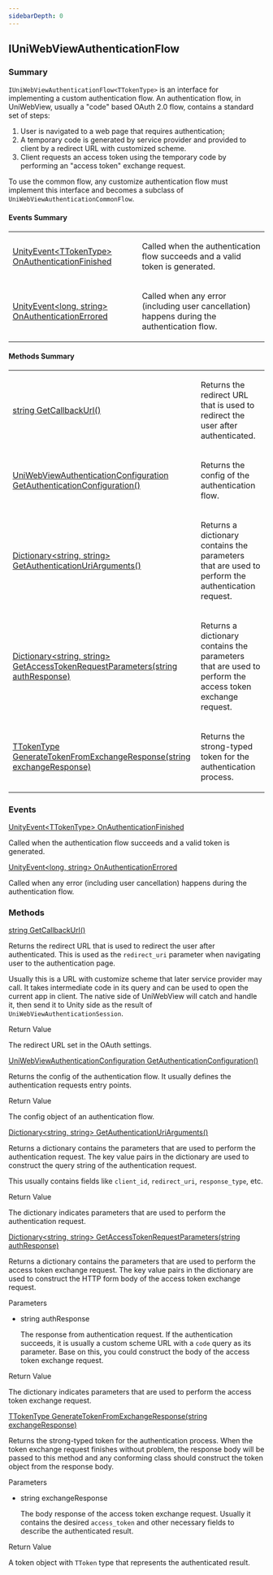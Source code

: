 ```yaml
---
sidebarDepth: 0
---
```


## IUniWebViewAuthenticationFlow

### Summary

`IUniWebViewAuthenticationFlow<TTokenType>` is an interface for implementing a custom authentication flow. 
An authentication flow, in UniWebView, usually a "code" based OAuth 2.0 flow, contains a standard set of steps:

1. User is navigated to a web page that requires authentication;
2. A temporary code is generated by service provider and provided to client by a redirect URL with customized scheme.
3. Client requests an access token using the temporary code by performing an "access token" exchange request.

To use the common flow, any customize authentication flow must implement this interface and becomes a subclass of
`UniWebViewAuthenticationCommonFlow`.

#### Events Summary

<table>
<tr><td><div class='api-summary-heading'><a href='#onauthenticationfinished'><span class='return-type'>UnityEvent&lt;TTokenType&gt;</span> OnAuthenticationFinished</a></div></td><td><div class='simple-summary'>
<p>Called when the authentication flow succeeds and a valid token is generated.</p>
</div>
</td></tr><tr><td><div class='api-summary-heading'><a href='#onauthenticationerrored'><span class='return-type'>UnityEvent&lt;long, string&gt;</span> OnAuthenticationErrored</a></div></td><td><div class='simple-summary'>
<p>Called when any error (including user cancellation) happens during the authentication flow.</p>
</div>
</td></tr></table>

#### Methods Summary

<table>
<tr><td><div class='api-summary-heading'><a href='#getcallbackurl'><span class='return-type'>string</span> GetCallbackUrl()</a></div></td><td><div class='simple-summary'>
<p>Returns the redirect URL that is used to redirect the user after authenticated.</p>
</div>
</td></tr><tr><td><div class='api-summary-heading'><a href='#getauthenticationconfiguration'><span class='return-type'>UniWebViewAuthenticationConfiguration</span> GetAuthenticationConfiguration()</a></div></td><td><div class='simple-summary'>
<p>Returns the config of the authentication flow.</p>
</div>
</td></tr><tr><td><div class='api-summary-heading'><a href='#getauthenticationuriarguments'><span class='return-type'>Dictionary&lt;string, string&gt;</span> GetAuthenticationUriArguments()</a></div></td><td><div class='simple-summary'>
<p>Returns a dictionary contains the parameters that are used to perform the authentication request.</p>
</div>
</td></tr><tr><td><div class='api-summary-heading'><a href='#getaccesstokenrequestparameters'><span class='return-type'>Dictionary&lt;string, string&gt;</span> GetAccessTokenRequestParameters(string authResponse)</a></div></td><td><div class='simple-summary'>
<p>Returns a dictionary contains the parameters that are used to perform the access token exchange request.</p>
</div>
</td></tr><tr><td><div class='api-summary-heading'><a href='#generatetokenfromexchangeresponse'><span class='return-type'>TTokenType</span> GenerateTokenFromExchangeResponse(string exchangeResponse)</a></div></td><td><div class='simple-summary'>
<p>Returns the strong-typed token for the authentication process.</p>
</div>
</td></tr></table>

### Events

<div class='api-box method'>
  <div class="api-anchor" id='onauthenticationfinished'></div><div class='api-heading' data-id='onauthenticationfinished'><a href='#onauthenticationfinished'><span class='return-type'>UnityEvent&lt;TTokenType&gt;</span> OnAuthenticationFinished</a></div>
  <div class='api-body'>
    <div class='desc'>
      <div class='summary'>
<p>Called when the authentication flow succeeds and a valid token is generated.</p>
</div>
                            </div>
  </div>
</div>
<div class='api-box method'>
  <div class="api-anchor" id='onauthenticationerrored'></div><div class='api-heading' data-id='onauthenticationerrored'><a href='#onauthenticationerrored'><span class='return-type'>UnityEvent&lt;long, string&gt;</span> OnAuthenticationErrored</a></div>
  <div class='api-body'>
    <div class='desc'>
      <div class='summary'>
<p>Called when any error (including user cancellation) happens during the authentication flow.</p>
</div>
                            </div>
  </div>
</div>

### Methods

<div class='api-box method'>
  <div class="api-anchor" id='getcallbackurl'></div><div class='api-heading' data-id='getcallbackurl'><a href='#getcallbackurl'><span class='return-type'>string</span> GetCallbackUrl()</a></div>
  <div class='api-body'>
    <div class='desc'>
      <div class='summary'>
<p>Returns the redirect URL that is used to redirect the user after authenticated. This is used as the <code>redirect_uri</code>
parameter when navigating user to the authentication page.</p>
<p>Usually this is a URL with customize scheme that later service provider may call. It takes intermediate code in its
query and can be used to open the current app in client. The native side of UniWebView will catch and handle it,
then send it to Unity side as the result of <code>UniWebViewAuthenticationSession</code>.</p>
</div>
                  <div class='section-title'>Return Value</div>
<div class='method-return'><p>The redirect URL set in the OAuth settings.</p>
</div>
          </div>
  </div>
</div>
<div class='api-box method'>
  <div class="api-anchor" id='getauthenticationconfiguration'></div><div class='api-heading' data-id='getauthenticationconfiguration'><a href='#getauthenticationconfiguration'><span class='return-type'>UniWebViewAuthenticationConfiguration</span> GetAuthenticationConfiguration()</a></div>
  <div class='api-body'>
    <div class='desc'>
      <div class='summary'>
<p>Returns the config of the authentication flow. It usually defines the authentication requests entry points.</p>
</div>
                  <div class='section-title'>Return Value</div>
<div class='method-return'><p>The config object of an authentication flow.</p>
</div>
          </div>
  </div>
</div>
<div class='api-box method'>
  <div class="api-anchor" id='getauthenticationuriarguments'></div><div class='api-heading' data-id='getauthenticationuriarguments'><a href='#getauthenticationuriarguments'><span class='return-type'>Dictionary&lt;string, string&gt;</span> GetAuthenticationUriArguments()</a></div>
  <div class='api-body'>
    <div class='desc'>
      <div class='summary'>
<p>Returns a dictionary contains the parameters that are used to perform the authentication request.
The key value pairs in the dictionary are used to construct the query string of the authentication request.</p>
<p>This usually contains fields like <code>client_id</code>, <code>redirect_uri</code>, <code>response_type</code>, etc.</p>
</div>
                  <div class='section-title'>Return Value</div>
<div class='method-return'><p>The dictionary indicates parameters that are used to perform the authentication request.</p>
</div>
          </div>
  </div>
</div>
<div class='api-box method'>
  <div class="api-anchor" id='getaccesstokenrequestparameters'></div><div class='api-heading' data-id='getaccesstokenrequestparameters'><a href='#getaccesstokenrequestparameters'><span class='return-type'>Dictionary&lt;string, string&gt;</span> GetAccessTokenRequestParameters(string authResponse)</a></div>
  <div class='api-body'>
    <div class='desc'>
      <div class='summary'>
<p>Returns a dictionary contains the parameters that are used to perform the access token exchange request.
The key value pairs in the dictionary are used to construct the HTTP form body of the access token exchange request.</p>
</div>
            <div class='parameters'>
<div class='section-title'>Parameters</div>
<div class='parameter-item-list'><ul>
  <li>
    <div class='parameter-item'><span class='parameter-item-type'>string</span> <span class='parameter-item-name'>authResponse</span></div>
    <div class='parameter-item-desc'><p>The response from authentication request. If the authentication succeeds, it is
usually a custom scheme URL with a <code>code</code> query as its parameter. Base on this, you could construct the body of the
access token exchange request.</p>
</div>
  </li>
</ul></div>
</div>
      <div class='section-title'>Return Value</div>
<div class='method-return'><p>The dictionary indicates parameters that are used to perform the access token exchange request.</p>
</div>
          </div>
  </div>
</div>
<div class='api-box method'>
  <div class="api-anchor" id='generatetokenfromexchangeresponse'></div><div class='api-heading' data-id='generatetokenfromexchangeresponse'><a href='#generatetokenfromexchangeresponse'><span class='return-type'>TTokenType</span> GenerateTokenFromExchangeResponse(string exchangeResponse)</a></div>
  <div class='api-body'>
    <div class='desc'>
      <div class='summary'>
<p>Returns the strong-typed token for the authentication process.
When the token exchange request finishes without problem, the response body will be passed to this method and
any conforming class should construct the token object from the response body.</p>
</div>
            <div class='parameters'>
<div class='section-title'>Parameters</div>
<div class='parameter-item-list'><ul>
  <li>
    <div class='parameter-item'><span class='parameter-item-type'>string</span> <span class='parameter-item-name'>exchangeResponse</span></div>
    <div class='parameter-item-desc'><p>The body response of the access token exchange request. Usually it contains the desired <code>access_token</code> and other
necessary fields to describe the authenticated result.</p>
</div>
  </li>
</ul></div>
</div>
      <div class='section-title'>Return Value</div>
<div class='method-return'><p>A token object with <code>TToken</code> type that represents the authenticated result.</p>
</div>
          </div>
  </div>
</div>

